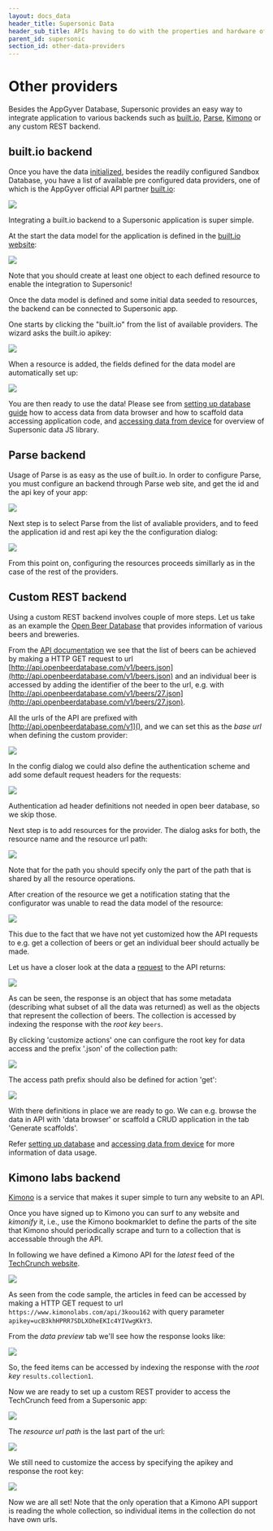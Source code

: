 ```yaml
---
layout: docs_data
header_title: Supersonic Data
header_sub_title: APIs having to do with the properties and hardware of your mobile device.
parent_id: supersonic
section_id: other-data-providers
---
```


# Other providers

Besides the AppGyver Database, Supersonic provides an easy way to integrate application to various backends such as [built.io](https://www.built.io/), [Parse](https://www.parse.com/), [Kimono](https://www.kimonolabs.com/) or any custom REST backend.

## built.io backend

Once you have the data [initialized](/supersonic/guides/data/setting-up-appgyver-database/), besides the readily configured Sandbox Database, you have a list of available pre configured data providers, one of which is the AppGyver official API partner [built.io](https://www.built.io/):

<img class="tutorial-image" src="/img/guides/data_available_providers.png">

Integrating a built.io backend to a Supersonic application is super simple.

At the start the data model for the application is defined in the [built.io website](https://www.built.io/):

<img class="tutorial-image" src="/img/guides/data_built_io_class.png">

Note that you should create at least one object to each defined resource to enable the integration to Supersonic!

Once the data model is defined and some initial data seeded to resources, the backend can be connected to Supersonic app.

One starts by clicking the "built.io" from the list of available providers. The wizard asks the built.io apikey:

<img class="tutorial-image" src="/img/guides/data_built_io_new.png">

When a resource is added, the fields defined for the data model are automatically set up:

<img class="tutorial-image" src="/img/guides/data_built_io_ready.png">

You are then ready to use the data! Please see from [setting up database guide](/supersonic/guides/data/setting-up-appgyver-database/) how to access data from data browser and how to scaffold data accessing application code, and [accessing data from device](/supersonic/guides/data/accessing-data-from-device/) for overview of Supersonic data JS library.

## Parse backend

Usage of Parse is as easy as the use of built.io. In order to configure Parse, you must configure an backend through Parse web site, and get the id and the api key of your app:

<img class="tutorial-image" src="/img/guides/data_parse_conf.png">

Next step is to select Parse from the list of avaliable providers, and to feed the application id and rest api key the the configuration dialog:

<img class="tutorial-image" src="/img/guides/data_parse_provider.png">

From this point on, configuring the resources proceeds simillarly as in the case of the rest of the providers.

## Custom REST backend

Using a custom REST backend involves couple of more steps. Let us take as an example the [Open Beer Database](http://openbeerdatabase.com/) that provides information of various beers and breweries.

From the [API documentation](http://openbeerdatabase.com/documentation/breweries-get) we see that the list of beers can be achieved by making a HTTP GET request to url [http://api.openbeerdatabase.com/v1/beers.json](http://api.openbeerdatabase.com/v1/beers.json) and an individual beer is accessed by adding the identifier of the beer to the url, e.g. with [http://api.openbeerdatabase.com/v1/beers/27.json](http://api.openbeerdatabase.com/v1/beers/27.json).

All the urls of the API are prefixed with [http://api.openbeerdatabase.com/v1](), and we can set this as the _base url_ when defining the custom provider:

<img class="tutorial-image" src="/img/guides/data_custom_init.png">

In the config dialog we could also define the authentication scheme and add some default request headers for the requests:

<img class="tutorial-image" src="/img/guides/data_custom_init2.png">

Authentication ad header definitions not needed in open beer database, so we skip those.

Next step is to add resources for the provider. The dialog asks for both, the resource name and the resource url path:

<img class="tutorial-image" src="/img/guides/data_custom_resource_conf.png">

Note that for the path you should specify only the part of the path that is shared by all the resource operations.


After creation of the resource we get a notification stating that the configurator was unable to read the data model of the resource:

<img class="tutorial-image" src="/img/guides/data_custom_no_model.png">

This due to the fact that we have not yet customized how the API requests to e.g. get a collection of beers or get an individual beer should actually be made.

Let us have a closer look at the data a [request](http://api.openbeerdatabase.com/v1/beers.json)  to the API returns:

<img class="tutorial-image" src="/img/guides/data_custom_response.png">

As can be seen, the response is an object that has some metadata (describing what subset of all the data was returned) as well as the objects that represent the collection of beers. The collection is accessed by indexing the response with the  _root key_ `beers`.

By clicking 'customize actions' one can configure the root key for data access and the prefix '.json' of the collection path:

<img class="tutorial-image" src="/img/guides/data_custom_actions1.png">

The access path prefix should also be defined for action 'get':

<img class="tutorial-image" src="/img/guides/data_custom_actions1.png">

With there definitions in place we are ready to go. We can e.g. browse the data in API with 'data browser' or scaffold a CRUD application in the tab 'Generate scaffolds'.

Refer [setting up database](/supersonic/guides/data/setting-up-appgyver-database/) and [accessing data from device](/supersonic/guides/data/accessing-data-from-device/) for more information of data usage.

## Kimono labs backend

[Kimono](https://www.kimonolabs.com/) is a service that makes it super simple to turn any website to an API.

Once you have signed up to Kimono you can surf to any website and _kimonify_ it, i.e., use the Kimono bookmarklet to define the parts of the site that Kimono should periodically scrape and turn to a collection that is accessable through the API.

In following we have defined a Kimono API for the _latest_ feed of the [TechCrunch website](http://techcrunch.com/).

<img class="tutorial-image" src="/img/guides/data_kimono_docs.png">

As seen from the code sample, the articles in feed can be accessed by making a HTTP GET request to url `https://www.kimonolabs.com/api/3koou162` with query parameter `apikey=ucB3khHPRR7SDLXOheEKIc4YIVwgKkY3`.

From the _data preview_ tab we'll see how the response looks like:

<img class="tutorial-image" src="/img/guides/data_kimono_response.png">

So, the feed items can be accessed by indexing the response with the  _root key_ `results.collection1`.

Now we are ready to set up a custom REST provider to access the TechCrunch feed from a Supersonic app:

<img class="tutorial-image" src="/img/guides/data_kimono_init.png">

The _resource url path_ is the last part of the url:

<img class="tutorial-image" src="/img/guides/data_kimono_resource.png">

We still need to customize the access by specifying the apikey and response the root key:

<img class="tutorial-image" src="/img/guides/data_kimono_customize.png">

Now we are all set! Note that the only operation that a Kimono API support is reading the whole collection, so individual items in the collection do not have own urls.

